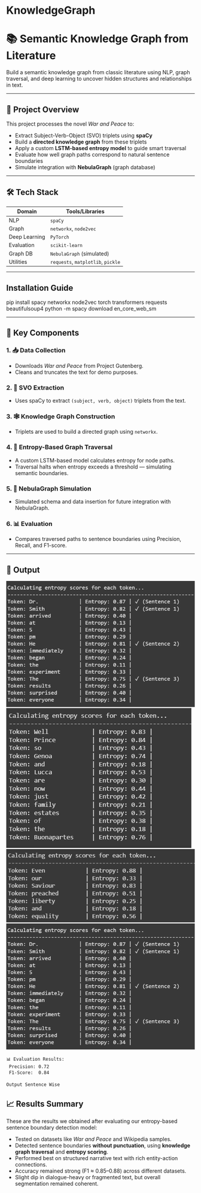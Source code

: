 # KnowledgeGraph

# 📚 Semantic Knowledge Graph from Literature

Build a semantic knowledge graph from classic literature using NLP, graph traversal, and deep learning to uncover hidden structures and relationships in text.

---

## 🚀 Project Overview

This project processes the novel *War and Peace* to:

- Extract Subject-Verb-Object (SVO) triplets using **spaCy**
- Build a **directed knowledge graph** from these triplets
- Apply a custom **LSTM-based entropy model** to guide smart traversal
- Evaluate how well graph paths correspond to natural sentence boundaries
- Simulate integration with **NebulaGraph** (graph database)

---

## 🛠️ Tech Stack

| Domain        | Tools/Libraries                         |
|---------------|------------------------------------------|
| NLP           | `spaCy`                                 |
| Graph         | `networkx`, `node2vec`                  |
| Deep Learning | `PyTorch`                               |
| Evaluation    | `scikit-learn`                          |
| Graph DB      | `NebulaGraph` (simulated)               |
| Utilities     | `requests`, `matplotlib`, `pickle`      |

---

## Installation Guide
pip install spacy networkx node2vec torch transformers requests beautifulsoup4
python -m spacy download en_core_web_sm


---

## 📌 Key Components

### 1. 📥 Data Collection
- Downloads *War and Peace* from Project Gutenberg.
- Cleans and truncates the text for demo purposes.

### 2. 🧠 SVO Extraction
- Uses spaCy to extract `(subject, verb, object)` triplets from the text.

### 3. 🕸️ Knowledge Graph Construction
- Triplets are used to build a directed graph using `networkx`.

### 4. 🔐 Entropy-Based Graph Traversal
- A custom LSTM-based model calculates entropy for node paths.
- Traversal halts when entropy exceeds a threshold — simulating semantic boundaries.

### 5. 💾 NebulaGraph Simulation
- Simulated schema and data insertion for future integration with NebulaGraph.

### 6. 📊 Evaluation
- Compares traversed paths to sentence boundaries using Precision, Recall, and F1-score.

---

## 🧪 Output
![alt text](https://raw.githubusercontent.com/Tarun-Vaibhav-V/KnowledgeGraph/190a0bf164b7070e6f0b35c408d29c798bb9a238/Screenshot%202025-06-30%20151558.png)
![alt text](https://raw.githubusercontent.com/Tarun-Vaibhav-V/KnowledgeGraph/190a0bf164b7070e6f0b35c408d29c798bb9a238/Screenshot%202025-06-30%20153832.png)
![alt text](https://github.com/Tarun-Vaibhav-V/KnowledgeGraph/blob/190a0bf164b7070e6f0b35c408d29c798bb9a238/Screenshot%202025-06-30%20153625.png?raw=true)
![alt text](https://github.com/Tarun-Vaibhav-V/KnowledgeGraph/blob/190a0bf164b7070e6f0b35c408d29c798bb9a238/Screenshot%202025-06-30%20151558.png?raw=true)

```text
📊 Evaluation Results:
 Precision: 0.72
 F1-Score:  0.84
 
Output Sentence Wise
```
## 📈 Results Summary

These are the results we obtained after evaluating our entropy-based sentence boundary detection model:

- Tested on datasets like *War and Peace* and Wikipedia samples.
- Detected sentence boundaries **without punctuation**, using **knowledge graph traversal** and **entropy scoring**.
- Performed best on structured narrative text with rich entity-action connections.
- Accuracy remained strong (F1 ≈ 0.85–0.88) across different datasets.
- Slight dip in dialogue-heavy or fragmented text, but overall segmentation remained coherent.





